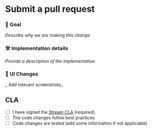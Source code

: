 # Submit a pull request

### 🎯 Goal

_Describe why we are making this change_

### 🛠 Implementation details

_Provide a description of the implementation_

### 🎨 UI Changes

_ Add relevant screenshots_

## CLA

- [ ] I have signed the [Stream CLA](https://docs.google.com/forms/d/e/1FAIpQLScFKsKkAJI7mhCr7K9rEIOpqIDThrWxuvxnwUq2XkHyG154vQ/viewform) (required).
- [ ] The code changes follow best practices
- [ ] Code changes are tested (add some information if not applicable)
